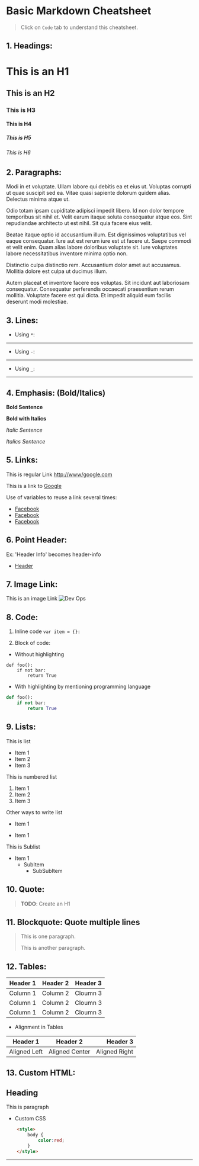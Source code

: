 # Basic Markdown Cheatsheet

> Click on `Code` tab to understand this cheatsheet.

## 1. Headings:

# This is an H1
## This is an H2
### This is H3
#### This is H4
##### This is H5
###### This is H6


## 2. Paragraphs:

Modi in et voluptate. Ullam labore qui debitis ea et eius ut. Voluptas corrupti ut quae suscipit sed ea. Vitae quasi sapiente dolorum quidem alias. Delectus minima atque ut.

Odio totam ipsam cupiditate adipisci impedit libero. Id non dolor tempore temporibus sit nihil et. Velit earum itaque soluta consequatur atque eos. Sint repudiandae architecto ut est nihil. Sit quia facere eius velit.

Beatae itaque optio id accusantium illum. Est dignissimos voluptatibus vel eaque consequatur. Iure aut est rerum iure est ut facere ut. Saepe commodi et velit enim. Quam alias labore doloribus voluptate sit. Iure voluptates labore necessitatibus inventore minima optio non.

Distinctio culpa distinctio rem. Accusantium dolor amet aut accusamus. Mollitia dolore est culpa ut ducimus illum.

Autem placeat et inventore facere eos voluptas. Sit incidunt aut laboriosam consequatur. Consequatur perferendis occaecati praesentium rerum mollitia. Voluptate facere est qui dicta. Et impedit aliquid eum facilis deserunt modi molestiae.

## 3. Lines:

- Using `*`: 
***
- Using `-`:
---
- Using `_`:
___



## 4. Emphasis: (Bold/Italics)

**Bold Sentence**

__Bold with Italics__

*Italic Sentence*

_Italics Sentence_

## 5. Links:

This is regular Link <http://www/google.com>

This is a link to [Google](http://www.google.com)

Use of variables to reuse a link several times:

[website]: http://www.facebook.com
- [Facebook][website]
- [Facebook][website]
- [Facebook][website]

## 6. Point Header:

Ex: 'Header Info' becomes header-info
- [Header](#this-is-an-h1)

## 7. Image Link:

This is an image Link ![Dev Ops](https://www.shalb.com/wp-content/uploads/2019/11/Devops1.jpeg)

## 8. Code:

1. Inline code `var item = {}:`

2. Block of code: 

- Without highlighting
```
def foo():
    if not bar:
        return True
```

- With highlighting by mentioning programming language

```python
def foo():
    if not bar:
        return True
```

## 9. Lists:

This is list

* Item 1
* Item 2
* Item 3

This is numbered list

1. Item 1
2. Item 2
3. Item 3

Other ways to write list
- Item 1
+ Item 1

 This is Sublist
* Item 1
    * SubItem
        * SubSubItem


## 10. Quote:

> **TODO**: Create an H1

## 11. Blockquote: Quote multiple lines

<blockquote>
This is one paragraph.

This is another paragraph.
</blockquote>

<!--
    Example
    > # H1 Quote
-->

## 12. Tables:

| Header 1 | Header 2 | Header 3 |
| -------- | -------- | ---------|
| Column 1 | Column 2 | Cloumn 3 |
| Column 1 | Column 2 | Cloumn 3 |
| Column 1 | Column 2 | Cloumn 3 |

- Alignment in Tables

| Header 1 | Header 2 | Header 3 |
| -------- | :-------: | ---------:|
| Aligned Left | Aligned Center | Aligned Right |

## 13. Custom HTML:

<h2>Heading</h2>
<p>This is paragraph</p>

- Custom CSS

```html
    <style>
        body {
            color:red;
        }
    </style>
```
---
